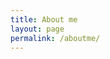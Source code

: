 ```yaml
---
title: About me
layout: page
permalink: /aboutme/
---
```


<!-- ## WooSang Shin

###### Hello World

### 경력

*  직장이력
    > - 2011.10 \~ 2013.4  A
    > - 2010.05 \~ 2011.9  B
    > - 2008.08 \~ 2010.3  C
    > - 2007.02 \~ 2008.8  D

*  프로젝트
    > - 2011.10 \~ 2013.4  A
    > - 2010.05 \~ 2011.9  B
    > - 2008.08 \~ 2010.3  C
    > - 2007.02 \~ 2008.8  D

### 학력
*  
    > - 2011.10 \~ 2013.4  A
    > - 2010.05 \~ 2011.9  B
    > - 2008.08 \~ 2010.3  C
    > - 2007.02 \~ 2008.8  D

### Publications

* Journal
    > - 2011.10 \~ 2013.4  A
    > - 2010.05 \~ 2011.9  B
    > - 2008.08 \~ 2010.3  C
    > - 2007.02 \~ 2008.8  D

* Conference
    > - 2011.10 \~ 2013.4  A
    > - 2010.05 \~ 2011.9  B
    > - 2008.08 \~ 2010.3  C
    > - 2007.02 \~ 2008.8  D

### Awards

*  Challenges
    > - 2011.10 \~ 2013.4  A
    > - 2010.05 \~ 2011.9  B
    > - 2008.08 \~ 2010.3  C
    > - 2007.02 \~ 2008.8  D -->
